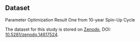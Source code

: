 ## Dataset
Parameter Optimization Result One from 10-year Spin-Up Cycle

The dataset for this study is stored on [Zenodo](https://zenodo.org/), DOI: [10.5281/zenodo.14617524](https://doi.org/10.5281/zenodo.14617524).
